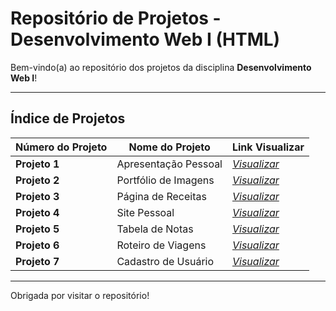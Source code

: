 # Repositório de Projetos - Desenvolvimento Web I (HTML)

Bem-vindo(a) ao repositório dos projetos da disciplina **Desenvolvimento Web I**!

---

## Índice de Projetos

| Número do Projeto | Nome do Projeto         | Link Visualizar                                                                 |
|-------------------|-------------------------|---------------------------------------------------------------------------------|
| **Projeto 1**     | Apresentação Pessoal     | [_Visualizar_](https://github.com/thaylizesant0s/Projetos-WEB-I---HTML/tree/main/Projeto%201) |
| **Projeto 2**     | Portfólio de Imagens     | [_Visualizar_](https://github.com/thaylizesant0s/Projetos-WEB-I---HTML/tree/main/Projeto%202) |
| **Projeto 3**     | Página de Receitas       | [_Visualizar_](https://github.com/thaylizesant0s/Projetos-WEB-I---HTML/tree/main/Projeto%203) |
| **Projeto 4**     | Site Pessoal             | [_Visualizar_](https://github.com/thaylizesant0s/Projetos-WEB-I---HTML/tree/main/Projeto%204) |
| **Projeto 5**     | Tabela de Notas          | [_Visualizar_](https://github.com/thaylizesant0s/Projetos-WEB-I---HTML/tree/main/Projeto%205) |
| **Projeto 6**     | Roteiro de Viagens       | [_Visualizar_](https://github.com/thaylizesant0s/Projetos-WEB-I---HTML/tree/main/Projeto%206) |
| **Projeto 7**     | Cadastro de Usuário      | [_Visualizar_](https://github.com/thaylizesant0s/Projetos-WEB-I---HTML/tree/main/Projeto%207) |

---

Obrigada por visitar o repositório! 
